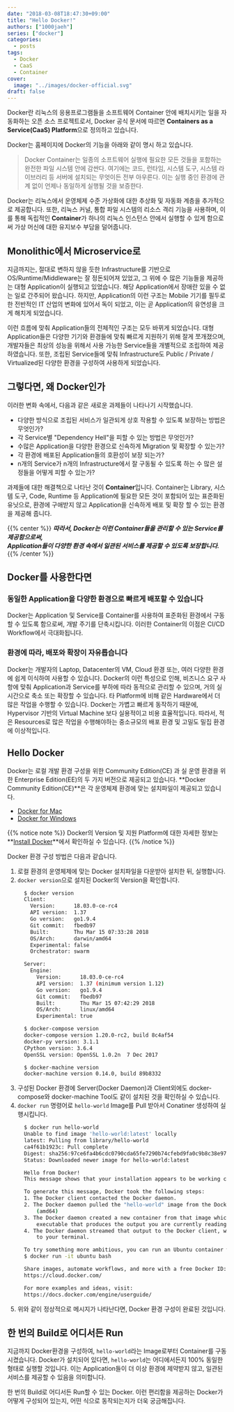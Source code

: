 ```yaml
---
date: "2018-03-08T18:47:30+09:00"
title: "Hello Docker!"
authors: ["1000jaeh"]
series: ["docker"]
categories:
  - posts
tags:
  - Docker
  - CaaS
  - Container
cover:
  image: "../images/docker-official.svg"
draft: false
---
```

Docker란 리눅스의 응용프로그램들을 소프트웨어 Container 안에 배치시키는 일을 자동화하는 오픈 소스 프로젝트로서, Docker 공식 문서에 따르면 **Containers as a Service(CaaS) Platform**으로 정의하고 있습니다.

Docker는 홈페이지에 Docker의 기능을 아래와 같이 명시 하고 있습니다.

> Docker Container는 일종의 소프트웨어 실행에 필요한 모든 것들을 포함하는 완전한 파일 시스템 안에 감싼다. 여기에는 코드, 런타임, 시스템 도구, 시스템 라이브러리 등 서버에 설치되는 무엇이든 전부 아우른다. 이는 실행 중인 환경에 관계 없이 언제나 동일하게 실행될 것을 보증한다.

Docker는 리눅스에서 운영체제 수준 가상화에 대한 추상화 및 자동화 계층을 추가적으로 제공합니다. 또한, 리눅스 커널, 통합 파일 시스템의 리소스 격리 기능을 사용하며, 이를 통해 독립적인 **Container**가 하나의 리눅스 인스턴스 안에서 실행할 수 있게 함으로써 가상 머신에 대한 유지보수 부담을 덜어줍니다.

## Monolithic에서 Microservice로

지금까지는, 절대로 변하지 않을 듯한 Infrastructure를 기반으로 OS/Runtime/Middleware는 잘 정돈되어져 있었고, 그 위에 수 많은 기능들을 제공하는 대형 Application이 실행되고 있었습니다. 해당 Application에서 장애란 있을 수 없는 일로 간주되어 왔습니다. 하지만, Application의 이런 구조는 Mobile 기기를 필두로 한 전반적인 IT 산업의 변화에 있어서 독이 되었고, 이는 곧 Application의 유연성을 크게 해치게 되었습니다.

이런 흐름에 맞춰 Application들의 전체적인 구조는 모두 바뀌게 되었습니다. 대형 Application들은 다양한 기기와 환경들에 맞춰 빠르게 지원하기 위해 잘게 쪼개졌으며, 개발자들은 최상의 성능을 위해서 사용 가능한 Service들을 개별적으로 조립하여 제공하였습니다. 또한, 조립된 Service들에 맞춰 Infrastructure도 Public / Private / Virtualized된 다양한 환경을 구성하여 사용하게 되었습니다.

## 그렇다면, 왜 Docker인가

이러한 변화 속에서, 다음과 같은 새로운 과제들이 나타나기 시작했습니다.

- 다양한 방식으로 조립된 서비스가 일관되게 상호 작용할 수 있도록 보장하는 방법은 무엇인가?
- 각 Service별 "Dependency Hell"을 피할 수 있는 방법은 무엇인가?
- 수많은 Application을 다양한 환경으로 신속하게 Migration 및 확장할 수 있는가?
- 각 환경에 배포된 Application들의 호환성이 보장 되는가?
- n개의 Service가 n개의 Infrastructure에서 잘 구동될 수 있도록 하는 수 많은 설정들을 어떻게 피할 수 있는가?

과제들에 대한 해결책으로 나타난 것이 **Container**입니다. Container는 Library, 시스템 도구, Code, Runtime 등 Application에 필요한 모든 것이 포함되어 있는 표준화된 유닛으로, 환경에 구애받지 않고 Application을 신속하게 배포 및 확장 할 수 있는 환경을 제공해 줍니다.

{{% center %}}
***따라서, Docker는 이런 Container들을 관리할 수 있는 Service를 제공함으로써,<br/> Application들이 다양한 환경 속에서 일관된 서비스를 제공할 수 있도록 보장합니다.***
{{% /center %}}

## Docker를 사용한다면

### 동일한 Application을 다양한 환경으로 빠르게 배포할 수 있습니다

Docker는 Application 및 Service를 Container를 사용하여 표준화된 환경에서 구동할 수 있도록 함으로써, 개발 주기를 단축시킵니다. 이러한 Container의 이점은 CI/CD Workflow에서 극대화됩니다.

### 환경에 따라, 배포와 확장이 자유롭습니다

Docker는 개발자의 Laptop, Datacenter의 VM, Cloud 환경 또는, 여러 다양한 환경에 쉽게 이식하여 사용할 수 있습니다. Docker의 이런 특성으로 인해, 비즈니스 요구 사항에 맞춰 Application과 Service를 부하에 따라 동적으로 관리할 수 있으며, 거의 실시간으로 축소 또는 확장할 수 있습니다. 타 Platform에 비해 같은 Hardware에서 더 많은 작업을 수행할 수 있습니다. Docker는 가볍고 빠르게 동작하기 때문에, Hypervisor 기반의 Virtual Machine 보다 실용적이고 비용 효율적입니다. 따라서, 적은 Resources로 많은 작업을 수행해야하는 중소규모의 배포 환경 및 고밀도 밀집 환경에 이상적입니다.

## Hello Docker

Docker는 로컬 개발 환경 구성을 위한 Community Edition(CE) 과 실 운영 환경을 위한 Enterprise Edition(EE)의 두 가지 버전으로 제공되고 있습니다.
**Docker Community Edition(CE)**은 각 운영체제 환경에 맞는 설치파일이 제공되고 있습니다.

- [Docker for Mac](https://docs.docker.com/docker-for-mac/install/#download-docker-for-mac)
- [Docker for Windows](https://docs.docker.com/docker-for-windows/)

{{% notice note %}}
Docker의 Version 및 지원 Platform에 대한 자세한 정보는 **[Install Docker](https://docs.docker.com/engine/installation/)**에서 확인하실 수 있습니다.
{{% /notice %}}

Docker 환경 구성 방법은 다음과 같습니다.

1. 로컬 환경의 운영체제에 맞는 Docker 설치파일을 다운받아 설치한 뒤, 실행합니다.
2. `docker version`으로 설치된 Docker의 Version을 확인합니다.
    ```bash
      $ docker version
      Client:
        Version:      18.03.0-ce-rc4
        API version:  1.37
        Go version:   go1.9.4
        Git commit:   fbedb97
        Built:        Thu Mar 15 07:33:28 2018
        OS/Arch:      darwin/amd64
        Experimental: false
        Orchestrator: swarm

      Server:
        Engine:
          Version:      18.03.0-ce-rc4
          API version:  1.37 (minimum version 1.12)
          Go version:   go1.9.4
          Git commit:   fbedb97
          Built:        Thu Mar 15 07:42:29 2018
          OS/Arch:      linux/amd64
          Experimental: true

      $ docker-compose version
      docker-compose version 1.20.0-rc2, build 8c4af54
      docker-py version: 3.1.1
      CPython version: 3.6.4
      OpenSSL version: OpenSSL 1.0.2n  7 Dec 2017

      $ docker-machine version
      docker-machine version 0.14.0, build 89b8332
    ```
3. 구성된 Docker 환경에 Server(Docker Daemon)과 Client외에도 docker-compose와 docker-machine Tool도 같이 설치된 것을 확인하실 수 있습니다.
4. `docker run` 명령어로 `hello-world` Image를 Pull 받아서 Conatiner 생성하여 실행시킵니다.
      ```bash
        $ docker run hello-world
        Unable to find image 'hello-world:latest' locally
        latest: Pulling from library/hello-world
        ca4f61b1923c: Pull complete
        Digest: sha256:97ce6fa4b6cdc0790cda65fe7290b74cfebd9fa0c9b8c38e979330d547d22ce1
        Status: Downloaded newer image for hello-world:latest

        Hello from Docker!
        This message shows that your installation appears to be working correctly.

        To generate this message, Docker took the following steps:
        1. The Docker client contacted the Docker daemon.
        2. The Docker daemon pulled the "hello-world" image from the Docker Hub.
            (amd64)
        3. The Docker daemon created a new container from that image which runs the
            executable that produces the output you are currently reading.
        4. The Docker daemon streamed that output to the Docker client, which sent it
            to your terminal.

        To try something more ambitious, you can run an Ubuntu container with:
        $ docker run -it ubuntu bash

        Share images, automate workflows, and more with a free Docker ID:
        https://cloud.docker.com/

        For more examples and ideas, visit:
        https://docs.docker.com/engine/userguide/
      ```
5. 위와 같이 정상적으로 메시지가 나타난다면, Docker 환경 구성이 완료된 것입니다.

## 한 번의 Build로 어디서든 Run

지금까지 Docker환경을 구성하여, `hello-world`라는 Image로부터 Container를 구동시켰습니다. Docker가 설치되어 있다면, `hello-world`는 어디에서든지 100% 동일한 형태로 실행할 것입니다. 이는 Application들이 더 이상 환경에 제약받지 않고, 일관된 서비스를 제공할 수 있음을 의미합니다.

한 번의 Build로 어디서든 Run할 수 있는 Docker. 이런 편리함을 제공하는 Docker가 어떻게 구성되어 있는지, 어떤 식으로 동작되는지가 더욱 궁금해집니다.
